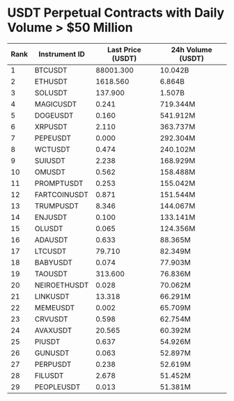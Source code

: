 # USDT Perpetual Contracts with Daily Volume > $50 Million

| Rank | Instrument ID | Last Price (USDT) | 24h Volume (USDT) |
|------|---------------|-------------------|-------------------|
| 1 | BTCUSDT | 88001.300 | 10.042B |
| 2 | ETHUSDT | 1618.560 | 6.864B |
| 3 | SOLUSDT | 137.900 | 1.507B |
| 4 | MAGICUSDT | 0.241 | 719.344M |
| 5 | DOGEUSDT | 0.160 | 541.912M |
| 6 | XRPUSDT | 2.110 | 363.737M |
| 7 | PEPEUSDT | 0.000 | 292.304M |
| 8 | WCTUSDT | 0.474 | 240.102M |
| 9 | SUIUSDT | 2.238 | 168.929M |
| 10 | OMUSDT | 0.562 | 158.488M |
| 11 | PROMPTUSDT | 0.253 | 155.042M |
| 12 | FARTCOINUSDT | 0.871 | 151.544M |
| 13 | TRUMPUSDT | 8.346 | 144.067M |
| 14 | ENJUSDT | 0.100 | 133.141M |
| 15 | OLUSDT | 0.065 | 124.356M |
| 16 | ADAUSDT | 0.633 | 88.365M |
| 17 | LTCUSDT | 79.710 | 82.349M |
| 18 | BABYUSDT | 0.074 | 77.903M |
| 19 | TAOUSDT | 313.600 | 76.836M |
| 20 | NEIROETHUSDT | 0.028 | 70.062M |
| 21 | LINKUSDT | 13.318 | 66.291M |
| 22 | MEMEUSDT | 0.002 | 65.709M |
| 23 | CRVUSDT | 0.598 | 62.754M |
| 24 | AVAXUSDT | 20.565 | 60.392M |
| 25 | PIUSDT | 0.637 | 54.926M |
| 26 | GUNUSDT | 0.063 | 52.897M |
| 27 | PERPUSDT | 0.238 | 52.619M |
| 28 | FILUSDT | 2.678 | 51.452M |
| 29 | PEOPLEUSDT | 0.013 | 51.381M |
